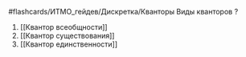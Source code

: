 #flashcards/ИТМО_гейдев/Дискретка/Кванторы
Виды кванторов
?
1. [[Квантор всеобщности]]
2. [[Квантор существования]]
3. [[Квантор единственности]]
